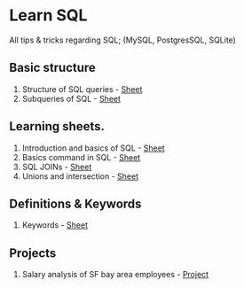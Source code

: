 # Learn SQL

All tips & tricks regarding SQL; (MySQL, PostgresSQL, SQLite)

## Basic structure

1. Structure of SQL queries - [Sheet](sql-structure.md)
2. Subqueries of SQL - [Sheet](subquery-structure.md)

## Learning sheets.

1. Introduction and basics of SQL - [Sheet](intro-to-sql.md)
2. Basics command in SQL - [Sheet](step01-sql.md)
3. SQL JOINs - [Sheet](joins.md)
4. Unions and intersection - [Sheet](unions-and-intersection.md)

## Definitions & Keywords

1. Keywords - [Sheet](sql-keywords.md)

## Projects

1. Salary analysis of SF bay area employees - [Project](salary_sqlite/README.md)